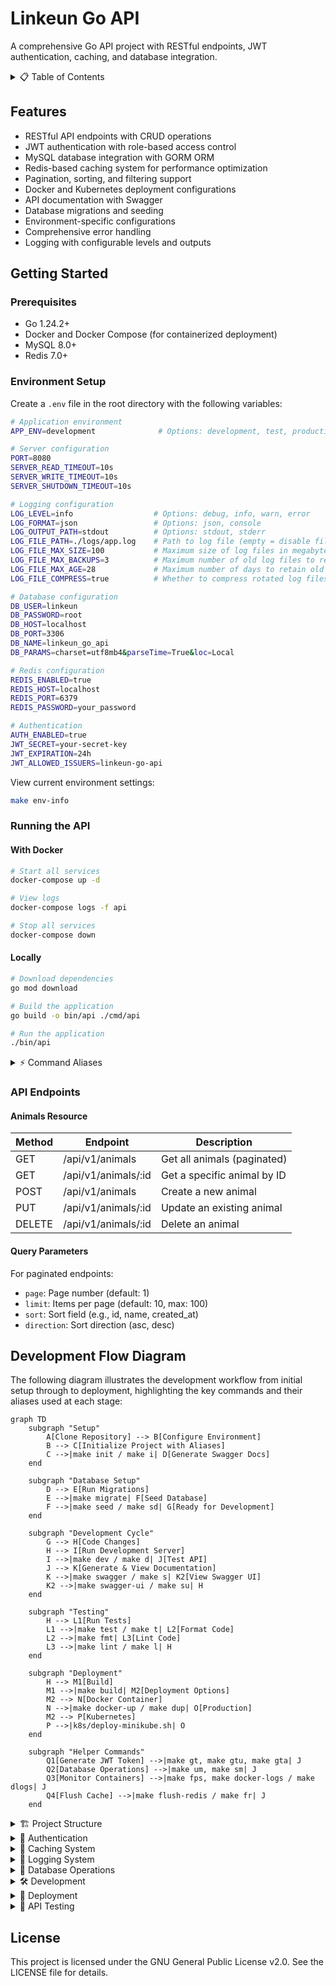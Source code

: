 # Linkeun Go API

A comprehensive Go API project with RESTful endpoints, JWT authentication, caching, and database integration.

<details>
<summary>📋 Table of Contents</summary>

- [Linkeun Go API](#linkeun-go-api)
  - [Features](#features)
  - [Getting Started](#getting-started)
    - [Prerequisites](#prerequisites)
    - [Environment Setup](#environment-setup)
    - [Running the API](#running-the-api)
      - [With Docker](#with-docker)
      - [Locally](#locally)
    - [Command Aliases](#command-aliases)
      - [Available Aliases](#available-aliases)
      - [Commonly Used Aliases](#commonly-used-aliases)
      - [Docker Aliases](#docker-aliases)
      - [Database Aliases](#database-aliases)
      - [Project Setup Aliases](#project-setup-aliases)
      - [Examples](#examples)
    - [API Endpoints](#api-endpoints)
      - [Animals Resource](#animals-resource)
      - [Query Parameters](#query-parameters)
  - [Development Flow Diagram](#development-flow-diagram)
  - [Project Structure](#project-structure)
  - [Authentication](#authentication)
    - [JWT Overview](#jwt-overview)
    - [Token Generation](#token-generation)
    - [Claims Structure](#claims-structure)
    - [Configuration Options](#configuration-options)
      - [Understanding JWT\_ALLOWED\_ISSUERS](#understanding-jwt_allowed_issuers)
    - [Implementation Details](#implementation-details)
      - [Using Authentication](#using-authentication)
      - [Available API Endpoints](#available-api-endpoints)
      - [Role-Based Access Control](#role-based-access-control)
      - [Error Handling](#error-handling)
    - [Security Best Practices](#security-best-practices)
  - [Caching System](#caching-system)
    - [Redis Configuration](#redis-configuration)
    - [Caching Features](#caching-features)
      - [Cache Information in Responses](#cache-information-in-responses)
      - [Pagination with Caching](#pagination-with-caching)
      - [Cache TTL Strategy](#cache-ttl-strategy)
      - [Cache Invalidation](#cache-invalidation)
    - [Caching Best Practices](#caching-best-practices)
  - [Logging System](#logging-system)
    - [Logging Configuration](#logging-configuration)
      - [Understanding LOG\_LEVEL](#understanding-log_level)
    - [Log Output Options](#log-output-options)
    - [Log Rotation](#log-rotation)
    - [Testing Log Rotation](#testing-log-rotation)
    - [Logging Best Practices](#logging-best-practices)
  - [Database Operations](#database-operations)
    - [Migrations](#migrations)
    - [Seeding](#seeding)
    - [Model Management](#model-management)
  - [Development](#development)
    - [Swagger Documentation](#swagger-documentation)
    - [Development Workflow](#development-workflow)
    - [Using as a Template](#using-as-a-template)
  - [Deployment](#deployment)
    - [Docker](#docker)
    - [Kubernetes](#kubernetes)
      - [Minikube Deployment](#minikube-deployment)
        - [Prerequisites](#prerequisites-1)
        - [Setup Minikube](#setup-minikube)
        - [Automated Deployment](#automated-deployment)
        - [Manual Deployment](#manual-deployment)
        - [Accessing the Application](#accessing-the-application)
        - [Kubernetes Resources](#kubernetes-resources)
        - [Monitoring and Debugging](#monitoring-and-debugging)
      - [Production Deployment Considerations](#production-deployment-considerations)
  - [API Testing](#api-testing)
    - [Running the Tests](#running-the-tests)
    - [Test Coverage](#test-coverage)
    - [Testing Strategy](#testing-strategy)
    - [Extending Tests](#extending-tests)
  - [License](#license)

</details>

## Features

- RESTful API endpoints with CRUD operations
- JWT authentication with role-based access control
- MySQL database integration with GORM ORM
- Redis-based caching system for performance optimization
- Pagination, sorting, and filtering support
- Docker and Kubernetes deployment configurations
- API documentation with Swagger
- Database migrations and seeding
- Environment-specific configurations
- Comprehensive error handling
- Logging with configurable levels and outputs

## Getting Started

### Prerequisites

- Go 1.24.2+
- Docker and Docker Compose (for containerized deployment)
- MySQL 8.0+
- Redis 7.0+

### Environment Setup

Create a `.env` file in the root directory with the following variables:

```bash
# Application environment
APP_ENV=development              # Options: development, test, production

# Server configuration
PORT=8080                        
SERVER_READ_TIMEOUT=10s          
SERVER_WRITE_TIMEOUT=10s         
SERVER_SHUTDOWN_TIMEOUT=10s      

# Logging configuration
LOG_LEVEL=info                  # Options: debug, info, warn, error
LOG_FORMAT=json                 # Options: json, console
LOG_OUTPUT_PATH=stdout          # Options: stdout, stderr
LOG_FILE_PATH=./logs/app.log    # Path to log file (empty = disable file logging)
LOG_FILE_MAX_SIZE=100           # Maximum size of log files in megabytes before rotation
LOG_FILE_MAX_BACKUPS=3          # Maximum number of old log files to retain
LOG_FILE_MAX_AGE=28             # Maximum number of days to retain old log files
LOG_FILE_COMPRESS=true          # Whether to compress rotated log files

# Database configuration
DB_USER=linkeun                  
DB_PASSWORD=root                 
DB_HOST=localhost                
DB_PORT=3306                     
DB_NAME=linkeun_go_api           
DB_PARAMS=charset=utf8mb4&parseTime=True&loc=Local

# Redis configuration
REDIS_ENABLED=true               
REDIS_HOST=localhost             
REDIS_PORT=6379                  
REDIS_PASSWORD=your_password     

# Authentication
AUTH_ENABLED=true                
JWT_SECRET=your-secret-key       
JWT_EXPIRATION=24h               
JWT_ALLOWED_ISSUERS=linkeun-go-api
```

View current environment settings:
```bash
make env-info
```

### Running the API

#### With Docker

```bash
# Start all services
docker-compose up -d

# View logs
docker-compose logs -f api

# Stop all services
docker-compose down
```

#### Locally

```bash
# Download dependencies
go mod download

# Build the application
go build -o bin/api ./cmd/api

# Run the application
./bin/api
```

<details>
<summary>⚡ Command Aliases</summary>

### Command Aliases

The project includes numerous command aliases to make development more efficient. These aliases are shortcuts for commonly used commands.

#### Available Aliases

View all available command aliases:

```bash
make help
```

#### Commonly Used Aliases

| Alias | Full Command           | Description                            |
| ----- | ---------------------- | -------------------------------------- |
| `d`   | `dev`                  | Run development server with hot reload |
| `r`   | `run`                  | Run the application                    |
| `s`   | `swagger`              | Generate Swagger documentation         |
| `su`  | `swagger-ui`           | Run Swagger UI server                  |
| `t`   | `test`                 | Run tests                              |
| `l`   | `lint`                 | Lint code                              |
| `fr`  | `flush-redis`          | Flush Redis cache                      |
| `gt`  | `generate-token`       | Generate JWT token                     |
| `gtu` | `generate-token-user`  | Generate JWT token for specific user   |
| `gta` | `generate-token-admin` | Generate admin JWT token               |

#### Docker Aliases

| Alias   | Full Command  | Description                         |
| ------- | ------------- | ----------------------------------- |
| `dup`   | `docker-up`   | Start all containers                |
| `ddown` | `docker-down` | Stop all containers                 |
| `ddb`   | `docker-db`   | Start only database containers      |
| `fps`   | `fancy-ps`    | Show fancy container status details |

#### Database Aliases

| Alias | Full Command       | Description                   |
| ----- | ------------------ | ----------------------------- |
| `sd`  | `seed`             | Run all database seeders      |
| `tr`  | `truncate`         | Truncate specific table       |
| `um`  | `update-model-map` | Update model map for database |

#### Project Setup Aliases

| Alias     | Full Command | Description                        |
| --------- | ------------ | ---------------------------------- |
| `setup-s` | `setup`      | Setup project with new module name |
| `setup-g` | `setup-git`  | Setup project with git remote      |
| `setup-f` | `setup-full` | Full setup with new git repo       |

#### Examples

Start the development server:
```bash
make d
```

Run tests:
```bash
make t
```

Generate and view Swagger documentation:
```bash
make s
make su
```

Work with Docker containers:
```bash
make dup    # Start all containers
make fps    # Check container status
make ddown  # Stop all containers
```

Generate a JWT token for testing:
```bash
make gt     # Standard token
make gta    # Admin token
make gtu id=123  # Token for specific user ID
```

</details>

### API Endpoints

#### Animals Resource

| Method | Endpoint            | Description                 |
| ------ | ------------------- | --------------------------- |
| GET    | /api/v1/animals     | Get all animals (paginated) |
| GET    | /api/v1/animals/:id | Get a specific animal by ID |
| POST   | /api/v1/animals     | Create a new animal         |
| PUT    | /api/v1/animals/:id | Update an existing animal   |
| DELETE | /api/v1/animals/:id | Delete an animal            |

#### Query Parameters

For paginated endpoints:

- `page`: Page number (default: 1)
- `limit`: Items per page (default: 10, max: 100)
- `sort`: Sort field (e.g., id, name, created_at)
- `direction`: Sort direction (asc, desc)

## Development Flow Diagram

The following diagram illustrates the development workflow from initial setup through to deployment, highlighting the key commands and their aliases used at each stage:

```mermaid
graph TD
    subgraph "Setup"
        A[Clone Repository] --> B[Configure Environment]
        B --> C[Initialize Project with Aliases]
        C -->|make init / make i| D[Generate Swagger Docs]
    end
    
    subgraph "Database Setup"
        D --> E[Run Migrations]
        E -->|make migrate| F[Seed Database]
        F -->|make seed / make sd| G[Ready for Development]
    end
    
    subgraph "Development Cycle"
        G --> H[Code Changes]
        H --> I[Run Development Server]
        I -->|make dev / make d| J[Test API]
        J --> K[Generate & View Documentation]
        K -->|make swagger / make s| K2[View Swagger UI]
        K2 -->|make swagger-ui / make su| H
    end
    
    subgraph "Testing"
        H --> L1[Run Tests]
        L1 -->|make test / make t| L2[Format Code]
        L2 -->|make fmt| L3[Lint Code]
        L3 -->|make lint / make l| H
    end
    
    subgraph "Deployment"
        H --> M1[Build]
        M1 -->|make build| M2[Deployment Options]
        M2 --> N[Docker Container]
        N -->|make docker-up / make dup| O[Production]
        M2 --> P[Kubernetes]
        P -->|k8s/deploy-minikube.sh| O
    end
    
    subgraph "Helper Commands"
        Q1[Generate JWT Token] -->|make gt, make gtu, make gta| J
        Q2[Database Operations] -->|make um, make sm| J
        Q3[Monitor Containers] -->|make fps, make docker-logs / make dlogs| J
        Q4[Flush Cache] -->|make flush-redis / make fr| J
    end
```

<details>
<summary>🏗️ Project Structure</summary>

## Project Structure

```
.
├── cmd/                      # Command-line applications
│   ├── api/                  # Main API application
│   └── token-generator/      # JWT token generation utility
├── internal/                 # Private application code
│   ├── bootstrap/            # Application bootstrapping
│   ├── controller/           # HTTP request handlers
│   ├── model/                # Data models
│   ├── repository/           # Data access layer
│   └── service/              # Business logic
├── pkg/                      # Public packages
│   ├── auth/                 # Authentication services
│   ├── config/               # Configuration utilities
│   ├── middleware/           # HTTP middleware
│   ├── response/             # HTTP response utilities
│   └── ...                   # Other utility packages
├── scripts/                  # Helper scripts
├── migrations/               # Database migrations
├── docker/                   # Docker configurations
├── k8s/                      # Kubernetes manifests
├── docker-compose.yml        # Docker Compose configuration
├── Dockerfile                # Docker build configuration
├── go.mod                    # Go module definition
└── README.md                 # Documentation
```

</details>

<details>
<summary>🔐 Authentication</summary>

## Authentication

### JWT Overview

The API uses JSON Web Tokens (JWT) for authentication with the following features:

- Token-based authentication with secure validation
- Role-based access control for protected endpoints
- Configurable token expiration and issuer validation
- Environment restrictions for token generation
- Comprehensive claim validation

### Token Generation

You can generate test tokens using the provided utility. **Note: Token generation is only available in development and test environments by default.**

```bash
# Generate a token with default values
make gt
# or
make generate-token

# Generate an admin token
make gta
# or
make generate-token-admin

# Generate a token for a specific user ID
make gtu id=123
# or
make generate-token-user id=123

# Force token generation in any environment (for emergencies)
make gtf
# or
make generate-token-force
```

### Claims Structure

JWT tokens use the following claims structure:

```json
{
  // Custom claims
  "username": "johndoe",        // Username (string)
  "role": "admin",              // User role (string)
  "email": "john@example.com",  // User email (string)

  // Standard JWT claims
  "iss": "linkeun-go-api",      // Issuer
  "sub": "123",                 // Subject (user ID as string)
  "exp": 1673667272,            // Expiration Time (Unix timestamp)
  "iat": 1673580872             // Issued At (Unix timestamp)
}
```

Accessing claims in your code:

```go
// From request context after authentication
userID := r.Context().Value(middleware.KeyUserID).(uint64)  // Parsed from 'sub' claim
username := r.Context().Value(middleware.KeyUsername).(string)
role := r.Context().Value(middleware.KeyUserRole).(string)
email := r.Context().Value(middleware.KeyUserEmail).(string)
```

### Configuration Options

Configure authentication via environment variables:

```
AUTH_ENABLED=true                # Enable/disable authentication
JWT_SECRET=your-secret-key       # Secret key for JWT signing
JWT_EXPIRATION=24h               # Token expiration time
JWT_ALLOWED_ISSUERS=linkeun-go-api,other-trusted-issuer
```

#### Understanding JWT_ALLOWED_ISSUERS

This variable contains a comma-separated list of trusted token issuers:

- **Purpose**: Controls which systems can issue accepted tokens
- **Format**: Comma-separated names (no spaces)
- **Default**: Only accepts tokens from `linkeun-go-api`
- **Examples**:
  - Single API: `JWT_ALLOWED_ISSUERS=linkeun-go-api`
  - Multiple services: `JWT_ALLOWED_ISSUERS=linkeun-go-api,auth-service,admin-portal`

### Implementation Details

#### Using Authentication

Protected endpoints require a JWT token in the Authorization header:

```bash
# Access protected endpoint
curl -H "Authorization: Bearer eyJhbGciOiJIUzI1NiIsInR5cCI6IkpXVCJ9..." \
  http://localhost:8080/api/v1/protected/

# Access admin-only endpoint
curl -H "Authorization: Bearer eyJhbGciOiJIUzI1NiIsInR5cCI6IkpXVCJ9..." \
  http://localhost:8080/api/v1/protected/admin/
```

#### Available API Endpoints

| Endpoint                     | Auth Required | Role Required | Description                       |
| ---------------------------- | ------------- | ------------- | --------------------------------- |
| GET /health                  | No            | None          | Health check endpoint             |
| GET /swagger/                | No            | None          | Swagger UI (dev mode only)        |
| GET /api/v1/public/          | No            | None          | Public API endpoint               |
| GET /api/v1/protected/       | Yes           | Any           | Protected endpoint with user info |
| GET /api/v1/protected/admin/ | Yes           | Admin         | Admin-only protected endpoint     |
| GET /api/v1/animals          | No*           | None          | List all animals                  |
| GET /api/v1/animals/:id      | No*           | None          | Get animal by ID                  |
| POST /api/v1/animals         | No*           | None          | Create a new animal               |
| PUT /api/v1/animals/:id      | No*           | None          | Update an animal                  |
| DELETE /api/v1/animals/:id   | No*           | None          | Delete an animal                  |

*Note: Animal endpoints may require authentication depending on your configuration.

#### Role-Based Access Control

Protect routes with role requirements:

```go
// Authenticate any user
r.Use(authMiddleware.Authenticate)

// Require specific role(s)
r.Use(authMiddleware.RequireRole("admin"))
r.Use(authMiddleware.RequireRole("admin", "manager"))
```

#### Error Handling

The middleware provides specific error messages:

- **Missing Token**: "Authorization header is required"
- **Invalid Format**: "Invalid token format, expected 'Bearer <token>'"
- **Expired Token**: "Token has expired"
- **Invalid Token**: "Invalid token"
- **Invalid Issuer**: "Invalid token issuer"

### Security Best Practices

This implementation follows these security practices:

1. **Secret Management**:
   - Environment variables for secrets
   - Different secrets per environment
   - Regular secret rotation

2. **Token Validation**:
   - Signature verification
   - Expiration validation
   - Issuer validation
   - Environment restrictions

3. **Claims Best Practices**:
   - Standard JWT claims (iss, sub, exp, iat)
   - Minimal custom claims
   - No sensitive data in tokens

4. **Security Headers**:
   - Authorization header (not cookies)
   - Bearer authentication scheme
   - Clear error messages without exposing internals

For more details, see the [OWASP JWT Cheat Sheet](https://cheatsheetseries.owasp.org/cheatsheets/JSON_Web_Token_for_Java_Cheat_Sheet.html).

</details>

<details>
<summary>🚀 Caching System</summary>

## Caching System

The API implements a Redis-based caching system to improve performance and reduce database load.

### Redis Configuration

Configure caching in your `.env` file:

```
REDIS_ENABLED=true               # Enable/disable Redis
REDIS_HOST=localhost             # Redis host
REDIS_PORT=6379                  # Redis port
REDIS_PASSWORD=your_password     # Redis password
REDIS_CACHE_TTL=15m              # Default cache expiration
REDIS_PAGINATED_TTL=5m           # Paginated results expiration
REDIS_QUERY_CACHING=true         # Enable query caching
REDIS_KEY_PREFIX=linkeun_api:    # Key prefix
```

### Caching Features

#### Cache Information in Responses

API responses include cache details:

```json
"cacheInfo": {
  "status": "hit",              // hit, miss, or disabled
  "key": "query:animals:...",   // Cache key
  "enabled": true,              // Caching status
  "ttl": "30m",                 // Time-to-live
  "useCount": 0                 // Usage statistics
}
```

#### Pagination with Caching

The system ensures proper caching for paginated results:

- Each page has its own cache entry with unique keys
- Pagination parameters are included in cache keys
- Cache invalidation works across all pages

#### Cache TTL Strategy

Different types of queries have different TTL values:

- Single items: Default 15 minutes (`REDIS_CACHE_TTL`)
- Paginated results: Default 5 minutes (`REDIS_PAGINATED_TTL`)

#### Cache Invalidation

Automatic cache invalidation when data changes:

- Individual items invalidated on update/delete
- Collection cache invalidated when items change

### Caching Best Practices

For optimal performance:

1. **Configure TTL Values**:
   - Long TTL for static data
   - Short TTL for frequently changing data
   - No caching for real-time critical data

2. **Monitor Cache Efficiency**:
   - Check hit/miss ratios in responses
   - Use debug logging for cache behavior
   - Clear cache with `make flush-redis` during testing

3. **Redis Security**:
   - Use password authentication
   - Consider network security measures
   - Rotate credentials periodically

</details>

<details>
<summary>📝 Logging System</summary>

## Logging System

The API implements a configurable logging system with the following features:

- Multiple log outputs (console and/or file)
- Log rotation for file-based logs
- Configurable log levels and formats
- Retention policies for old log files

### Logging Configuration

Configure logging in your `.env` file:

```
# Basic logging configuration
LOG_LEVEL=info                  # Options: debug, info, warn, error
LOG_FORMAT=json                 # Options: json, console
LOG_OUTPUT_PATH=stdout          # Options: stdout, stderr

# File logging with rotation
LOG_FILE_PATH=./logs/app.log    # Path to log file (empty = disable file logging)
LOG_FILE_MAX_SIZE=100           # Maximum size in megabytes before rotation
LOG_FILE_MAX_BACKUPS=3          # Maximum number of old log files to retain
LOG_FILE_MAX_AGE=28             # Maximum number of days to retain old log files
LOG_FILE_COMPRESS=true          # Whether to compress rotated log files
```

#### Understanding LOG_LEVEL

The `LOG_LEVEL` setting controls which messages are displayed in your logs, using a hierarchical approach:

| LOG_LEVEL | Debug messages | Info messages | Warning messages | Error messages |
| --------- | -------------- | ------------- | ---------------- | -------------- |
| `debug`   | ✅ Shown        | ✅ Shown       | ✅ Shown          | ✅ Shown        |
| `info`    | ❌ Hidden       | ✅ Shown       | ✅ Shown          | ✅ Shown        |
| `warn`    | ❌ Hidden       | ❌ Hidden      | ✅ Shown          | ✅ Shown        |
| `error`   | ❌ Hidden       | ❌ Hidden      | ❌ Hidden         | ✅ Shown        |

**Guidelines for choosing a level:**

- **Development environments**: Use `debug` to see all logs including detailed debugging information
- **Testing environments**: Use `info` to see normal operational logs plus warnings and errors
- **Production environments**: Use `warn` or `error` to reduce log volume and focus on important issues

**Examples:**

```
# Show all possible logs (development)
LOG_LEVEL=debug

# Show operational logs, warnings and errors (testing)
LOG_LEVEL=info

# Show only warnings and errors (production)
LOG_LEVEL=warn

# Show only errors (production with minimal logging)
LOG_LEVEL=error
```

Each log entry includes a level indicator (L) in its output, like:
```json
{"L":"INFO","T":"2025-05-09T22:15:06.558+0700","C":"bootstrap/server.go:173","M":"Swagger UI available at","url":"http://localhost:8080/swagger/"}
```

### Log Output Options

You can configure the logger to output to:

1. **Standard Output/Error Only**: Set `LOG_OUTPUT_PATH=stdout` and leave `LOG_FILE_PATH` empty
2. **File Only**: Set `LOG_FILE_PATH` to a valid path and `LOG_OUTPUT_PATH` to anything except stdout/stderr
3. **Both Console and File**: Set both `LOG_FILE_PATH` to a valid path and `LOG_OUTPUT_PATH=stdout` or `LOG_OUTPUT_PATH=stderr`

### Log Rotation

When file logging is enabled, logs will automatically rotate when:

- The file reaches the specified maximum size (`LOG_FILE_MAX_SIZE` in megabytes)
- The maximum number of backup files is limited by `LOG_FILE_MAX_BACKUPS`
- Old log files older than `LOG_FILE_MAX_AGE` days are automatically deleted

### Testing Log Rotation

The project includes a script to test log rotation functionality:

```bash
# Run the log rotation test
make test-log-rotation
# or
./scripts/test-log-rotation.sh
```

This script:
1. Creates a temporary environment with small log file size limits
2. Runs the API with file logging enabled
3. Generates enough log entries to trigger rotation
4. Shows the resulting log files
5. Restores the original environment configuration

### Logging Best Practices

For optimal logging:

1. **Choose Appropriate Log Levels**:
   - Use `debug` for detailed troubleshooting
   - Use `info` for general operational information
   - Use `warn` for concerning but non-critical issues
   - Use `error` for serious problems

2. **Configure Rotation Settings**:
   - Set reasonable file size limits based on disk space
   - Adjust retention period based on compliance requirements
   - Enable compression for long-term storage

3. **Production Settings**:
   - In production, consider using a log aggregation system
   - Set higher log levels (`warn` or `error`) to reduce disk I/O
   - Ensure log directories have appropriate permissions

</details>

<details>
<summary>💾 Database Operations</summary>

## Database Operations

### Migrations

Manage database schema changes:

```bash
# Run all pending migrations
make migrate

# Create a new migration
make migrate-create name=add_new_field

# Create a migration from a model
make migrate-from-model model=animal

# Roll back the last migration
make migrate-down

# Check migration status
make migrate-status
```

Each migration consists of:
- `[timestamp]_[name].up.sql`: SQL to apply the migration
- `[timestamp]_[name].down.sql`: SQL to roll back the migration

### Seeding

Populate the database with test data:

```bash
# Run all seeders
make seed

# Run specific seeder
make seed-animal

# Run with custom count
make seed-count count=500
```

### Model Management

The API maintains a registry of models:

```bash
# Add new models
make update-model-map
# or
make um

# Remove deleted models
make clean-model-map
# or
make cm

# Both add and remove models
make sync-model-map
# or
make sm
```

</details>

<details>
<summary>🛠️ Development</summary>

## Development

### Swagger Documentation

Generate and view API documentation:

```bash
# Generate Swagger docs
make swagger

# Run Swagger UI server
make swagger-ui
```

Access the Swagger UI at http://localhost:8090/swagger/

### Development Workflow

The project follows a streamlined development workflow:

1. **Initial Setup**: Clone repo, configure environment
2. **Database Setup**: Run migrations, seed test data
3. **Development Cycle**: Code, test, document
4. **Deployment**: Build and deploy via Docker or Kubernetes

### Using as a Template

This project can be used as a template for new Go APIs:

```bash
# Clone the repository
git clone https://github.com/linkeunid/go-api.git your-project-name
cd your-project-name

# Basic setup - rename module
make setup module=github.com/yourusername/your-project
# or using alias
make setup-s module=github.com/yourusername/your-project

# Setup with Git remote
make setup-git module=github.com/yourusername/your-project \
  remote=git@github.com:yourusername/your-project.git
# or using alias
make setup-g module=github.com/yourusername/your-project \
  remote=git@github.com:yourusername/your-project.git

# Full setup - new Git repo and remote
make setup-full module=github.com/yourusername/your-project \
  remote=git@github.com:yourusername/your-project.git
# or using alias
make setup-f module=github.com/yourusername/your-project \
  remote=git@github.com:yourusername/your-project.git

# Update dependencies
go mod tidy
```

</details>

<details>
<summary>🚀 Deployment</summary>

## Deployment

### Docker

```bash
# Build the Docker image
docker build -t go-api:latest .

# Run the container
docker run -p 8080:8080 go-api:latest
```

### Kubernetes

This project includes a complete Kubernetes deployment setup for deploying to Minikube or a production Kubernetes cluster.

#### Minikube Deployment

##### Prerequisites

- [Minikube](https://minikube.sigs.k8s.io/docs/start/)
- [kubectl](https://kubernetes.io/docs/tasks/tools/install-kubectl/)
- [Docker](https://docs.docker.com/get-docker/)

##### Setup Minikube

1. Start Minikube:

```bash
minikube start
```

2. Enable the Ingress addon:

```bash
minikube addons enable ingress
```

##### Automated Deployment

Use the provided deployment script to deploy the application to Minikube:

```bash
# Deploy the application
./k8s/deploy-minikube.sh

# Clean up resources
./k8s/cleanup-minikube.sh
```

##### Manual Deployment

1. Build and load the Docker image:

```bash
# Build the image
docker build -t go-api:latest .

# Load the image into Minikube
minikube image load go-api:latest
```

2. Apply Kubernetes manifests:

```bash
# Apply all manifests at once
kubectl apply -k k8s/

# Or apply each manifest separately
kubectl apply -f k8s/configmap.yaml
kubectl apply -f k8s/secrets.yaml
kubectl apply -f k8s/mysql.yaml
kubectl apply -f k8s/redis.yaml
kubectl apply -f k8s/deployment.yaml
```

##### Accessing the Application

1. Get the Minikube IP:

```bash
minikube ip
```

2. Add an entry to your hosts file:

```
# /etc/hosts (Linux/Mac) or C:\Windows\System32\drivers\etc\hosts (Windows)
<minikube-ip> go-api.local
```

3. Access the application:

```
http://go-api.local
```

##### Kubernetes Resources

The Kubernetes deployment includes:

- **API Deployment** - The main Go API application
- **MySQL Database** - Persistent MySQL instance
- **Redis** - For caching and session management
- **ConfigMap** - For application configuration
- **Secrets** - For sensitive data
- **Services** - For internal and external networking
- **Ingress** - For external access

##### Monitoring and Debugging

```bash
# Check pod status
kubectl get pods

# View pod logs
kubectl logs <pod-name>

# Execute commands in a pod
kubectl exec -it <pod-name> -- /bin/sh

# Port forwarding for local debugging
kubectl port-forward service/go-api 8080:80
```

#### Production Deployment Considerations

For production deployments, consider:

1. Setting up production secrets management (e.g., Vault or Kubernetes Secrets Store CSI Driver)
2. Configuring proper resource limits and requests
3. Implementing horizontal pod autoscaling
4. Setting up proper database backups and replication
5. Configuring a proper Ingress controller with TLS
6. Implementing proper monitoring and alerting

</details>

<details>
<summary>🧪 API Testing</summary>

## API Testing

The project includes comprehensive unit tests for the REST API components, focusing on:

- Controller Layer: Tests for all API endpoints and edge cases
- Service Layer: Tests for business logic handling
- Repository Mocking: Simulated data store interactions 

### Running the Tests

The project includes several testing commands:

```bash
# Run all tests
make test

# Run all tests with coverage
make test-coverage

# Run only API-related tests
make test-api

# Run only service-related tests  
make test-service

# Run only repository-related tests
make test-repository

# Run tests with race detection
make test-race
```

### Test Coverage

The test suite achieves high coverage percentages for critical components:
- Controller Layer: 92.6% coverage
- Service Layer: 100% coverage

Coverage reports are generated in HTML format and can be found in the `./coverage` directory after running the tests.

### Testing Strategy

The tests use the following strategies:
- **Mocking**: Service dependencies are mocked to isolate units
- **Table-Driven Tests**: Tests cover multiple test cases efficiently
- **Edge Cases**: Tests handle error conditions and invalid inputs
- **Assertions**: Tests verify correct behavior and outputs

### Extending Tests

When adding new API endpoints, follow the same pattern to extend the tests:
1. Create controller tests for HTTP request/response handling
2. Create service tests for business logic
3. Create repository tests or mocks for data access
4. Run tests to ensure coverage is maintained

</details>

## License

This project is licensed under the GNU General Public License v2.0. See the LICENSE file for details.

